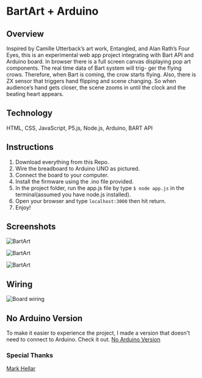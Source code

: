 # BartArt + Arduino

## Overview
Inspired by Camille Utterback’s art work, Entangled, and Alan Rath’s Four Eyes, this is an experimental web app project integrating with Bart API and Arduino board. In browser there is a full screen canvas displaying pop art components. The real time data of Bart system will trig- ger the flying crows. Therefore, when Bart is coming, the crow starts flying. Also, there is ZX sensor that triggers hand flipping and scene changing. So when audience’s hand gets closer, the scene zooms in until the clock and the beating heart appears.

## Technology

HTML, CSS, JavaScript, P5.js, Node.js, Arduino, BART API

## Instructions
1. Download everything from this Repo.
2. Wire the breadboard to Arduino UNO as pictured.
3. Connect the board to your computer.
4. Install the firmware using the .ino file provided.
5. In the project folder, run the app.js file by type `$ node app.js` in the terminal(assumed you have node.js installed).
6. Open your browser and type `localhost:3000` then hit return.
7. Enjoy!

## Screenshots

![BartArt](http://www.neilsite.com/bandpay/sites/default/files/bartart1.jpg "BartArt")

![BartArt](http://www.neilsite.com/bandpay/sites/default/files/bartart2.jpg "BartArt")

![BartArt](http://www.neilsite.com/bandpay/sites/default/files/bartart3.jpg "BartArt")

## Wiring

![Board wiring](https://github.com/neilliner/BartArt-Arduino/blob/master/arduino_firmware_and_wiring/bartart-wiring.jpg "Board wiring")

## No Arduino Version
To make it easier to experience the project, I made a version that doesn't need to connect to Arduino. Check it out.
[No Arduino Version](#)

### Special Thanks
[Mark Hellar](https://github.com/mhellar)
